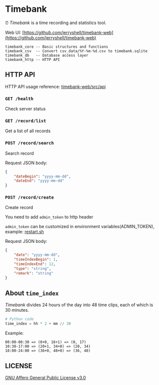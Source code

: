 # Timebank

⏰ *Timebank* is a time recording and statistics tool.

Web UI: [https://github.com/jerryshell/timebank-web](https://github.com/jerryshell/timebank-web)

```text
timebank_core -- Basic structures and functions
timebank_csv  -- Convert csv_data/%Y-%m-%d.csv to timebank.sqlite
timebank_db   -- Database access layer
timebank_http -- HTTP API
```

## HTTP API

HTTP API usage reference: [timebank-web/src/api](https://github.com/jerryshell/timebank-web/tree/master/src/api)

### `GET /health`

Check server status

### `GET /record/list`

Get a list of all records

### `POST /record/search`

Search record

Request JSON body:

```json
{
    "dateBegin": "yyyy-mm-dd",
    "dateEnd": "yyyy-mm-dd"
}
```

### `POST /record/create`

Create record

You need to add `admin_token` to http header

`admin_token` can be customized in environment variables(ADMIN_TOKEN), example: [restart.sh](restart.sh)

Request JSON body:

```json
{
    "date": "yyyy-mm-dd",
    "timeIndexBegin": 1,
    "timeIndexEnd": 12,
    "type": "string",
    "remark": "string"
}
```

## About `time_index`

*Timebank* divides 24 hours of the day into 48 time clips, each of which is 30 minutes.

```python
# Python code
time_index = hh * 2 + mm // 30
```

Example:

```
00:00-08:30 => (0+0, 16+1) => (0, 17)
10:30-17:00 => (20+1, 34+0) => (20, 34)
18:00-24:00 => (36+0, 48+0) => (36, 48)
```

## LICENSE

[GNU Affero General Public License v3.0](https://choosealicense.com/licenses/agpl-3.0/)
